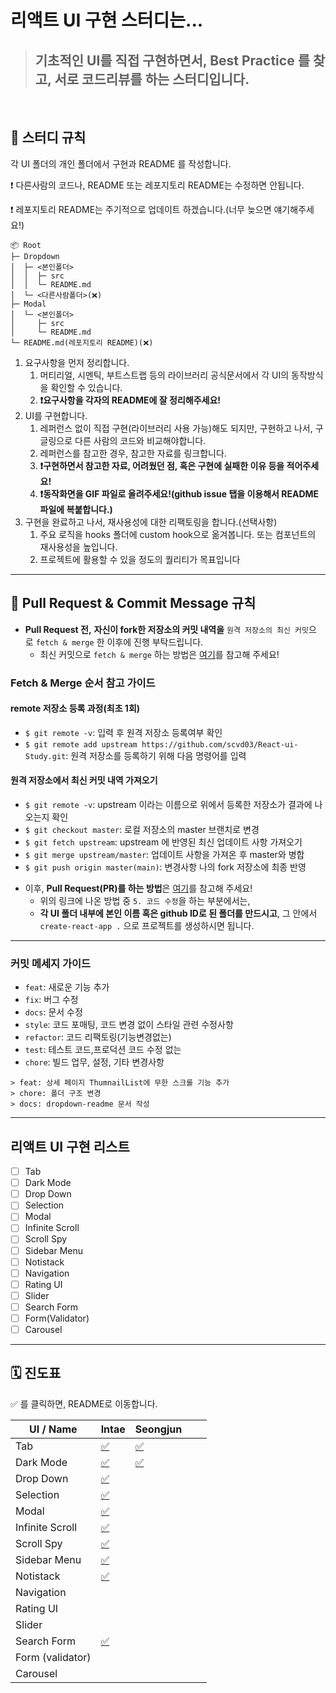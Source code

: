 # 리액트 UI 구현 스터디는...

> ## 기초적인 UI를 직접 구현하면서, Best Practice 를 찾고, 서로 코드리뷰를 하는 스터디입니다.

<br>

## 📍 스터디 규칙

각 UI 폴더의 개인 폴더에서 구현과 README 를 작성합니다.

❗️ 다른사람의 코드나, README 또는 레포지토리 README는 수정하면 안됩니다.

❗️ 레포지토리 README는 주기적으로 업데이트 하겠습니다.(너무 늦으면 얘기해주세요!)

```
📦 Root
├─ Dropdown
│  ├─ <본인폴더>
│  │  ├─ src
│  │  └─ README.md
│  └─ <다른사람폴더>(❌)
├─ Modal
│  └─ <본인폴더>
│     ├─ src
│     └─ README.md
└─ README.md(레포지토리 README)(❌)
```

1. 요구사항을 먼저 정리합니다.
   1. 머티리얼, 시멘틱, 부트스트랩 등의 라이브러리 공식문서에서 각 UI의 동작방식을 확인할 수 있습니다.
   2. **❗️요구사항을 각자의 README에 잘 정리해주세요!**
2. UI를 구현합니다.
   1. 레퍼런스 없이 직접 구현(라이브러리 사용 가능)해도 되지만, 구현하고 나서, 구글링으로 다른 사람의 코드와 비교해야합니다.
   2. 레퍼런스를 참고한 경우, 참고한 자료를 링크합니다.
   3. **❗️구현하면서 참고한 자료, 어려웠던 점, 혹은 구현에 실패한 이유 등을 적어주세요!**
   4. **❗️동작화면을 GIF 파일로 올려주세요!(github issue 탭을 이용해서 README 파일에 복붙합니다.)**
3. 구현을 완료하고 나서, 재사용성에 대한 리팩토링을 합니다.(선택사항)
   1. 주요 로직을 hooks 폴더에 custom hook으로 옮겨봅니다. 또는 컴포넌트의 재사용성을 높입니다.
   2. 프로젝트에 활용할 수 있을 정도의 퀄리티가 목표입니다

---

## 🧲 Pull Request & Commit Message 규칙

- **Pull Request 전,** **자신이 fork한 저장소의 커밋 내역을** `원격 저장소의 최신 커밋`으로 `fetch & merge` 한 이후에 진행 부탁드립니다.
  - 최신 커밋으로 `fetch & merge` 하는 방법은 [여기](https://chanhuiseok.github.io/posts/git-2/)를 참고해 주세요!

### Fetch & Merge 순서 참고 가이드

#### remote 저장소 등록 과정(최초 1회)

- `$ git remote -v`: 입력 후 원격 저장소 등록여부 확인
- `$ git remote add upstream https://github.com/scvd03/React-ui-Study.git`: 원격 저장소를 등록하기 위해 다음 명령어를 입력

#### 원격 저장소에서 최신 커밋 내역 가져오기

- `$ git remote -v`: upstream 이라는 이름으로 위에서 등록한 저장소가 결과에 나오는지 확인
- `$ git checkout master`: 로컬 저장소의 master 브랜치로 변경
- `$ git fetch upstream`: upstream 에 반영된 최신 업데이트 사항 가져오기
- `$ git merge upstream/master`: 업데이트 사항을 가져온 후 master와 병합
- `$ git push origin master(main)`: 변경사항 나의 fork 저장소에 최종 반영
<p></p>

- 이후, **Pull Request(PR)를 하는 방법**은 [여기](https://chanhuiseok.github.io/posts/git-3/)를 참고해 주세요!
  - 위의 링크에 나온 방법 중 `5. 코드 수정`을 하는 부분에서는,
  - **각 UI 폴더 내부에 본인 이름 혹은 github ID로 된 폴더를 만드시고**, 그 안에서 `create-react-app .` 으로 프로젝트를 생성하시면 됩니다.

---

### 커밋 메세지 가이드

- `feat`: 새로운 기능 추가
- `fix`: 버그 수정
- `docs`: 문서 수정
- `style`: 코드 포매팅, 코드 변경 없이 스타일 관련 수정사항
- `refactor`: 코드 리팩토링(기능변경없는)
- `test`: 테스트 코드,프로덕션 코드 수정 없는
- `chore`: 빌드 업무, 설정, 기타 변경사항

```
> feat: 상세 페이지 ThumnailList에 무한 스크롤 기능 추가
> chore: 폴더 구조 변경
> docs: dropdown-readme 문서 작성

```

---

## 리액트 UI 구현 리스트

- [ ] Tab
- [ ] Dark Mode
- [ ] Drop Down
- [ ] Selection
- [ ] Modal
- [ ] Infinite Scroll
- [ ] Scroll Spy
- [ ] Sidebar Menu
- [ ] Notistack
- [ ] Navigation
- [ ] Rating UI
- [ ] Slider
- [ ] Search Form
- [ ] Form(Validator)
- [ ] Carousel

---

## 🗓 진도표

:white_check_mark: 를 클릭하면, README로 이동합니다.

| UI / Name        | Intae                                                      | Seongjun                                          |     |     |
| ---------------- | ---------------------------------------------------------- | ------------------------------------------------- | --- | --- |
| Tab              | [:white_check_mark:](./01.Tab/intae/README.md)             | [:white_check_mark:](./01.Tab/seongjun/README.md) |     |     |
| Dark Mode        | [:white_check_mark:](./02.darkmode/intae/README.md)        | [:white_check_mark:](./02.darkmode/seongjun/README.md)                                                  |     |     |
| Drop Down        | [:white_check_mark:](./03.dropdown/intae/README.md)        |                                                   |     |     |
| Selection        | [:white_check_mark:](./04.Selection/intae/README.md)       |                                                   |     |     |
| Modal            | [:white_check_mark:](./05.modal/intae/README.md)           |                                                   |     |     |
| Infinite Scroll  | [:white_check_mark:](./06.infinite-scroll/intae/README.md) |                                                   |     |     |
| Scroll Spy       | [:white_check_mark:](./07.scrollSpy/intae/README.md)       |                                                   |     |     |
| Sidebar Menu     | [:white_check_mark:](./08.sidebar-nav/intae/README.md)     |                                                   |     |     |
| Notistack        | [:white_check_mark:](./09.notistack/intae/README.md)       |                                                   |     |     |
| Navigation       |                                                            |                                                   |     |     |
| Rating UI        |                                                            |                                                   |     |     |
| Slider           |                                                            |                                                   |     |     |
| Search Form      | [:white_check_mark:](./10.searchForm/intae/README.md)      |                                                   |     |     |
| Form (validator) |                                                            |                                                   |     |     |
| Carousel         |                                                            |                                                   |     |     |
